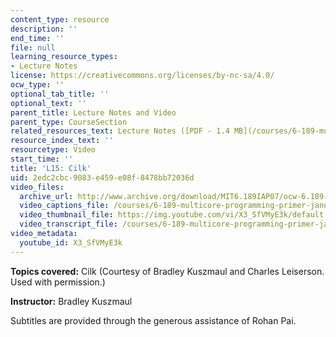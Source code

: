 ```yaml
---
content_type: resource
description: ''
end_time: ''
file: null
learning_resource_types:
- Lecture Notes
license: https://creativecommons.org/licenses/by-nc-sa/4.0/
ocw_type: ''
optional_tab_title: ''
optional_text: ''
parent_title: Lecture Notes and Video
parent_type: CourseSection
related_resources_text: Lecture Notes ([PDF - 1.4 MB](/courses/6-189-multicore-programming-primer-january-iap-2007/resources/lec15cilk))
resource_index_text: ''
resourcetype: Video
start_time: ''
title: 'L15: Cilk'
uid: 2edc2cbc-9083-e459-e08f-8478bb72036d
video_files:
  archive_url: http://www.archive.org/download/MIT6.189IAP07/ocw-6.189-iap07-lec15_300k.mp4
  video_captions_file: /courses/6-189-multicore-programming-primer-january-iap-2007/0dad3f623fb25cf096a22c4830a55310_X3_SfVMyE3k.vtt
  video_thumbnail_file: https://img.youtube.com/vi/X3_SfVMyE3k/default.jpg
  video_transcript_file: /courses/6-189-multicore-programming-primer-january-iap-2007/2410516361a8bb9b91ca43135977bb16_X3_SfVMyE3k.pdf
video_metadata:
  youtube_id: X3_SfVMyE3k
---
```


**Topics covered:** Cilk (Courtesy of Bradley Kuszmaul and Charles Leiserson. Used with permission.)

**Instructor:** Bradley Kuszmaul

Subtitles are provided through the generous assistance of Rohan Pai.

